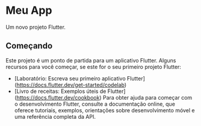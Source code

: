# Meu App 
Um novo projeto Flutter.

## Começando
Este projeto é um ponto de partida para um aplicativo Flutter.
Alguns recursos para você começar, se este for o seu primeiro projeto Flutter:

- [Laboratório: Escreva seu primeiro aplicativo Flutter] (https://docs.flutter.dev/get-started/codelab)
- [Livro de receitas: Exemplos úteis de Flutter] (https://docs.flutter.dev/cookbook)
Para obter ajuda para começar com o desenvolvimento Flutter, consulte a documentação online, que oferece tutoriais, exemplos, orientações sobre desenvolvimento móvel e uma referência completa da API.
